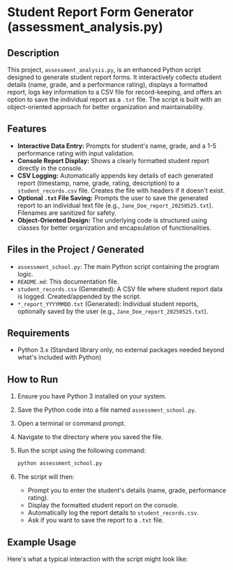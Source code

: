 # Student Report Form Generator (assessment_analysis.py)

## Description

This project, `assessment_analysis.py`, is an enhanced Python script designed to generate student report forms. It interactively collects student details (name, grade, and a performance rating), displays a formatted report, logs key information to a CSV file for record-keeping, and offers an option to save the individual report as a `.txt` file. The script is built with an object-oriented approach for better organization and maintainability.

## Features

* **Interactive Data Entry:** Prompts for student's name, grade, and a 1-5 performance rating with input validation.
* **Console Report Display:** Shows a clearly formatted student report directly in the console.
* **CSV Logging:** Automatically appends key details of each generated report (timestamp, name, grade, rating, description) to a `student_records.csv` file. Creates the file with headers if it doesn't exist.
* **Optional `.txt` File Saving:** Prompts the user to save the generated report to an individual text file (e.g., `Jane_Doe_report_20250525.txt`). Filenames are sanitized for safety.
* **Object-Oriented Design:** The underlying code is structured using classes for better organization and encapsulation of functionalities.

## Files in the Project / Generated

* `assessment_school.py`: The main Python script containing the program logic.
* `README.md`: This documentation file.
* `student_records.csv` (Generated): A CSV file where student report data is logged. Created/appended by the script.
* `*_report_YYYYMMDD.txt` (Generated): Individual student reports, optionally saved by the user (e.g., `Jane_Doe_report_20250525.txt`).

## Requirements

* Python 3.x (Standard library only, no external packages needed beyond what's included with Python)

## How to Run

1.  Ensure you have Python 3 installed on your system.
2.  Save the Python code into a file named `assessment_school.py`.
3.  Open a terminal or command prompt.
4.  Navigate to the directory where you saved the file.
5.  Run the script using the following command:

    ```bash
    python assessment_school.py
    ```

6.  The script will then:
    * Prompt you to enter the student's details (name, grade, performance rating).
    * Display the formatted student report on the console.
    * Automatically log the report details to `student_records.csv`.
    * Ask if you want to save the report to a `.txt` file.

## Example Usage

Here's what a typical interaction with the script might look like:
